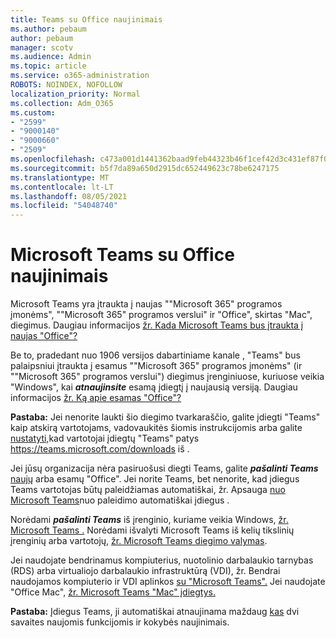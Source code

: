 ```yaml
---
title: Teams su Office naujinimais
ms.author: pebaum
author: pebaum
manager: scotv
ms.audience: Admin
ms.topic: article
ms.service: o365-administration
ROBOTS: NOINDEX, NOFOLLOW
localization_priority: Normal
ms.collection: Adm_O365
ms.custom:
- "2599"
- "9000140"
- "9000660"
- "2509"
ms.openlocfilehash: c473a001d1441362baad9feb44323b46f1cef42d3c431ef87f0fb0172f10d152
ms.sourcegitcommit: b5f7da89a650d2915dc652449623c78be6247175
ms.translationtype: MT
ms.contentlocale: lt-LT
ms.lasthandoff: 08/05/2021
ms.locfileid: "54048740"
---
```

# <a name="microsoft-teams-installed-with-office-updates"></a>Microsoft Teams su Office naujinimais

Microsoft Teams yra įtraukta į  naujas ""Microsoft 365" programos įmonėms", ""Microsoft 365" programos verslui" ir "Office", skirtas "Mac", diegimus. Daugiau informacijos [žr. Kada Microsoft Teams bus įtraukta į naujas "Office"?](https://docs.microsoft.com/deployoffice/teams-install#when-will-microsoft-teams-start-being-included-with-new-installations-of-microsoft-365-apps)

Be to, pradedant nuo 1906 versijos dabartiniame kanale , "Teams" bus palaipsniui įtraukta į esamus ""Microsoft 365" programos įmonėms" (ir ""Microsoft 365" programos verslui") diegimus įrenginiuose, kuriuose veikia "Windows", kai ***atnaujinsite*** esamą įdiegtį į naujausią versiją. Daugiau informacijos [žr. Ką apie esamas "Office"?](https://docs.microsoft.com/deployoffice/teams-install#what-about-existing-installations-of-microsoft-365-apps)

**Pastaba:** Jei nenorite laukti šio diegimo tvarkaraščio, galite įdiegti "Teams" kaip atskirą vartotojams, vadovaukitės šiomis instrukcijomis arba galite [nustatyti,](https://docs.microsoft.com/MicrosoftTeams/msi-deployment)kad vartotojai įdiegtų "Teams" patys https://teams.microsoft.com/downloads iš .

Jei jūsų organizacija nėra pasiruošusi diegti Teams, galite ***pašalinti Teams*** [](https://docs.microsoft.com/deployoffice/teams-install#use-group-policy-to-control-the-installation-of-microsoft-teams) [naujų](https://docs.microsoft.com/deployoffice/teams-install#how-to-exclude-microsoft-teams-from-new-installations-of-microsoft-365-apps) arba esamų "Office". Jei norite Teams, bet nenorite, kad įdiegus Teams vartotojas būtų paleidžiamas automatiškai, žr. Apsauga [nuo Microsoft Teams](https://docs.microsoft.com/deployoffice/teams-install#use-group-policy-to-prevent-microsoft-teams-from-starting-automatically-after-installation)nuo paleidimo automatiškai įdiegus .

Norėdami ***pašalinti Teams*** iš įrenginio, kuriame veikia Windows, [žr. Microsoft Teams .](https://support.office.com/article/uninstall-microsoft-teams-3b159754-3c26-4952-abe7-57d27f5f4c81) Norėdami išvalyti Microsoft Teams iš kelių tikslinių įrenginių arba vartotojų, [žr. Microsoft Teams diegimo valymas](https://docs.microsoft.com/microsoftteams/scripts/powershell-script-teams-deployment-clean-up).

Jei naudojate bendrinamus kompiuterius, nuotolinio darbalaukio tarnybas (RDS) arba virtualiojo darbalaukio infrastruktūrą (VDI), žr. Bendrai naudojamos kompiuterio ir VDI aplinkos [su "Microsoft Teams".](https://docs.microsoft.com/deployoffice/teams-install#shared-computer-and-vdi-environments-with-microsoft-teams) Jei naudojate "Office Mac", [žr. Microsoft Teams "Mac" įdiegtys.](https://docs.microsoft.com/deployoffice/teams-install#microsoft-teams-installations-on-a-mac)

**Pastaba:** Įdiegus Teams, ji automatiškai atnaujinama maždaug [kas](https://docs.microsoft.com/deployoffice/teams-install#feature-and-quality-updates-for-microsoft-teams) dvi savaites naujomis funkcijomis ir kokybės naujinimais. 